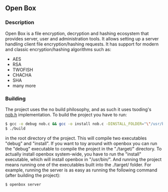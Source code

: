 ## Open Box 

### Description

Open Box is a file encryption, decryption and hashing ecosystem that provides server, user and administration tools. It allows setting up a server handling client file encryption/hashing requests. It has support for modern and classic encryption/hashing algorithms such as:
  - AES
  - RSA
  - TWOFISH
  - CHACHA
  - SHA
  - many more

### Building
The project uses the no build philosophy, and as such it uses tsoding's [nob.h](https://github.com/tsoding/nob.h) implementation. To build the project you have to run:
```sh
$ gcc -o debug nob.c && gcc -o install nob.c -DINSTALL_FOLDER="\"/usr/bin/\""
$ ./build
```
in the root directory of the project. This will compile two executables "debug" and "install". If you want to toy around with openbox you can run the "debug" executable to compile the project in the "./target/" directory. To actually install openbox system-wide, you have to run the "install" executable, which will install openbox in "/usr/bin/". And running the project means running one of the executables built into the ./target/ folder. For example, running the server is as easy as running the following command (after building the project):
```sh
$ openbox server
```

